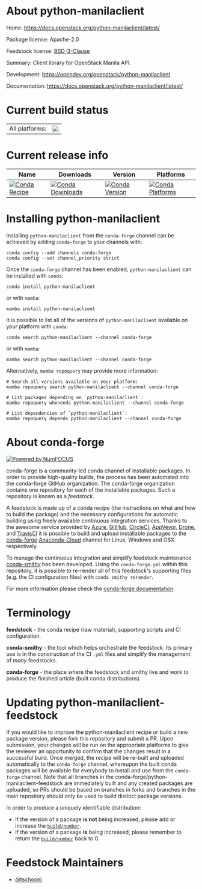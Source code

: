About python-manilaclient
=========================

Home: https://docs.openstack.org/python-manilaclient/latest/

Package license: Apache-2.0

Feedstock license: [BSD-3-Clause](https://github.com/conda-forge/python-manilaclient-feedstock/blob/main/LICENSE.txt)

Summary: Client library for OpenStack Manila API.

Development: https://opendev.org/openstack/python-manilaclient

Documentation: https://docs.openstack.org/python-manilaclient/latest/

Current build status
====================


<table><tr><td>All platforms:</td>
    <td>
      <a href="https://dev.azure.com/conda-forge/feedstock-builds/_build/latest?definitionId=10232&branchName=main">
        <img src="https://dev.azure.com/conda-forge/feedstock-builds/_apis/build/status/python-manilaclient-feedstock?branchName=main">
      </a>
    </td>
  </tr>
</table>

Current release info
====================

| Name | Downloads | Version | Platforms |
| --- | --- | --- | --- |
| [![Conda Recipe](https://img.shields.io/badge/recipe-python--manilaclient-green.svg)](https://anaconda.org/conda-forge/python-manilaclient) | [![Conda Downloads](https://img.shields.io/conda/dn/conda-forge/python-manilaclient.svg)](https://anaconda.org/conda-forge/python-manilaclient) | [![Conda Version](https://img.shields.io/conda/vn/conda-forge/python-manilaclient.svg)](https://anaconda.org/conda-forge/python-manilaclient) | [![Conda Platforms](https://img.shields.io/conda/pn/conda-forge/python-manilaclient.svg)](https://anaconda.org/conda-forge/python-manilaclient) |

Installing python-manilaclient
==============================

Installing `python-manilaclient` from the `conda-forge` channel can be achieved by adding `conda-forge` to your channels with:

```
conda config --add channels conda-forge
conda config --set channel_priority strict
```

Once the `conda-forge` channel has been enabled, `python-manilaclient` can be installed with `conda`:

```
conda install python-manilaclient
```

or with `mamba`:

```
mamba install python-manilaclient
```

It is possible to list all of the versions of `python-manilaclient` available on your platform with `conda`:

```
conda search python-manilaclient --channel conda-forge
```

or with `mamba`:

```
mamba search python-manilaclient --channel conda-forge
```

Alternatively, `mamba repoquery` may provide more information:

```
# Search all versions available on your platform:
mamba repoquery search python-manilaclient --channel conda-forge

# List packages depending on `python-manilaclient`:
mamba repoquery whoneeds python-manilaclient --channel conda-forge

# List dependencies of `python-manilaclient`:
mamba repoquery depends python-manilaclient --channel conda-forge
```


About conda-forge
=================

[![Powered by
NumFOCUS](https://img.shields.io/badge/powered%20by-NumFOCUS-orange.svg?style=flat&colorA=E1523D&colorB=007D8A)](https://numfocus.org)

conda-forge is a community-led conda channel of installable packages.
In order to provide high-quality builds, the process has been automated into the
conda-forge GitHub organization. The conda-forge organization contains one repository
for each of the installable packages. Such a repository is known as a *feedstock*.

A feedstock is made up of a conda recipe (the instructions on what and how to build
the package) and the necessary configurations for automatic building using freely
available continuous integration services. Thanks to the awesome service provided by
[Azure](https://azure.microsoft.com/en-us/services/devops/), [GitHub](https://github.com/),
[CircleCI](https://circleci.com/), [AppVeyor](https://www.appveyor.com/),
[Drone](https://cloud.drone.io/welcome), and [TravisCI](https://travis-ci.com/)
it is possible to build and upload installable packages to the
[conda-forge](https://anaconda.org/conda-forge) [Anaconda-Cloud](https://anaconda.org/)
channel for Linux, Windows and OSX respectively.

To manage the continuous integration and simplify feedstock maintenance
[conda-smithy](https://github.com/conda-forge/conda-smithy) has been developed.
Using the ``conda-forge.yml`` within this repository, it is possible to re-render all of
this feedstock's supporting files (e.g. the CI configuration files) with ``conda smithy rerender``.

For more information please check the [conda-forge documentation](https://conda-forge.org/docs/).

Terminology
===========

**feedstock** - the conda recipe (raw material), supporting scripts and CI configuration.

**conda-smithy** - the tool which helps orchestrate the feedstock.
                   Its primary use is in the construction of the CI ``.yml`` files
                   and simplify the management of *many* feedstocks.

**conda-forge** - the place where the feedstock and smithy live and work to
                  produce the finished article (built conda distributions)


Updating python-manilaclient-feedstock
======================================

If you would like to improve the python-manilaclient recipe or build a new
package version, please fork this repository and submit a PR. Upon submission,
your changes will be run on the appropriate platforms to give the reviewer an
opportunity to confirm that the changes result in a successful build. Once
merged, the recipe will be re-built and uploaded automatically to the
`conda-forge` channel, whereupon the built conda packages will be available for
everybody to install and use from the `conda-forge` channel.
Note that all branches in the conda-forge/python-manilaclient-feedstock are
immediately built and any created packages are uploaded, so PRs should be based
on branches in forks and branches in the main repository should only be used to
build distinct package versions.

In order to produce a uniquely identifiable distribution:
 * If the version of a package **is not** being increased, please add or increase
   the [``build/number``](https://docs.conda.io/projects/conda-build/en/latest/resources/define-metadata.html#build-number-and-string).
 * If the version of a package **is** being increased, please remember to return
   the [``build/number``](https://docs.conda.io/projects/conda-build/en/latest/resources/define-metadata.html#build-number-and-string)
   back to 0.

Feedstock Maintainers
=====================

* [@tschoonj](https://github.com/tschoonj/)

